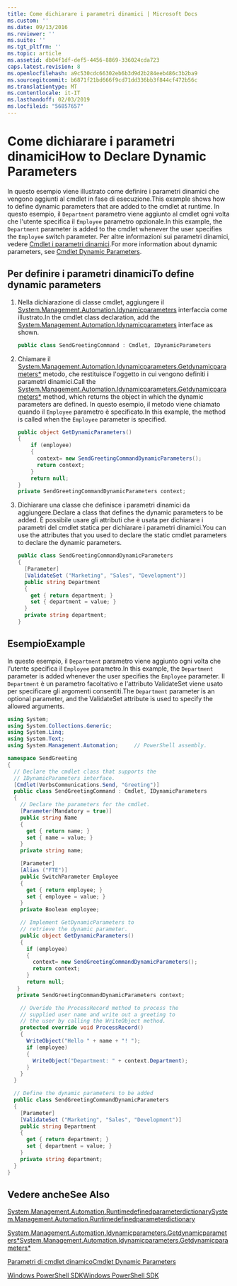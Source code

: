 ```yaml
---
title: Come dichiarare i parametri dinamici | Microsoft Docs
ms.custom: ''
ms.date: 09/13/2016
ms.reviewer: ''
ms.suite: ''
ms.tgt_pltfrm: ''
ms.topic: article
ms.assetid: db04f1df-def5-4456-8869-336024cda723
caps.latest.revision: 8
ms.openlocfilehash: a9c530cdc66302eb6b3d9d2b284eeb486c3b2ba9
ms.sourcegitcommit: b6871f21bd666f9cd71dd336bb3f844cf472b56c
ms.translationtype: MT
ms.contentlocale: it-IT
ms.lasthandoff: 02/03/2019
ms.locfileid: "56857657"
---
```

# <a name="how-to-declare-dynamic-parameters"></a><span data-ttu-id="25831-102">Come dichiarare i parametri dinamici</span><span class="sxs-lookup"><span data-stu-id="25831-102">How to Declare Dynamic Parameters</span></span>

<span data-ttu-id="25831-103">In questo esempio viene illustrato come definire i parametri dinamici che vengono aggiunti al cmdlet in fase di esecuzione.</span><span class="sxs-lookup"><span data-stu-id="25831-103">This example shows how to define dynamic parameters that are added to the cmdlet at runtime.</span></span> <span data-ttu-id="25831-104">In questo esempio, il `Department` parametro viene aggiunto al cmdlet ogni volta che l'utente specifica il `Employee` parametro opzionale.</span><span class="sxs-lookup"><span data-stu-id="25831-104">In this example, the `Department` parameter is added to the cmdlet whenever the user specifies the `Employee` switch parameter.</span></span> <span data-ttu-id="25831-105">Per altre informazioni sui parametri dinamici, vedere [Cmdlet i parametri dinamici](./cmdlet-dynamic-parameters.md).</span><span class="sxs-lookup"><span data-stu-id="25831-105">For more information about dynamic parameters, see [Cmdlet Dynamic Parameters](./cmdlet-dynamic-parameters.md).</span></span>

## <a name="to-define-dynamic-parameters"></a><span data-ttu-id="25831-106">Per definire i parametri dinamici</span><span class="sxs-lookup"><span data-stu-id="25831-106">To define dynamic parameters</span></span>

1. <span data-ttu-id="25831-107">Nella dichiarazione di classe cmdlet, aggiungere il [System.Management.Automation.Idynamicparameters](/dotnet/api/System.Management.Automation.IDynamicParameters) interfaccia come illustrato.</span><span class="sxs-lookup"><span data-stu-id="25831-107">In the cmdlet class declaration, add the [System.Management.Automation.Idynamicparameters](/dotnet/api/System.Management.Automation.IDynamicParameters) interface as shown.</span></span>

   ```csharp
   public class SendGreetingCommand : Cmdlet, IDynamicParameters
   ```

2. <span data-ttu-id="25831-108">Chiamare il [System.Management.Automation.Idynamicparameters.Getdynamicparameters\*](/dotnet/api/System.Management.Automation.IDynamicParameters.GetDynamicParameters) metodo, che restituisce l'oggetto in cui vengono definiti i parametri dinamici.</span><span class="sxs-lookup"><span data-stu-id="25831-108">Call the [System.Management.Automation.Idynamicparameters.Getdynamicparameters\*](/dotnet/api/System.Management.Automation.IDynamicParameters.GetDynamicParameters) method, which returns the object in which the dynamic parameters are defined.</span></span> <span data-ttu-id="25831-109">In questo esempio, il metodo viene chiamato quando il `Employee` parametro è specificato.</span><span class="sxs-lookup"><span data-stu-id="25831-109">In this example, the method is called when the `Employee` parameter is specified.</span></span>

   ```csharp
   public object GetDynamicParameters()
   {
       if (employee)
       {
         context= new SendGreetingCommandDynamicParameters();
         return context;
       }
       return null;
   }
   private SendGreetingCommandDynamicParameters context;
   ```

3. <span data-ttu-id="25831-110">Dichiarare una classe che definisce i parametri dinamici da aggiungere.</span><span class="sxs-lookup"><span data-stu-id="25831-110">Declare a class that defines the dynamic parameters to be added.</span></span> <span data-ttu-id="25831-111">È possibile usare gli attributi che è usata per dichiarare i parametri del cmdlet statica per dichiarare i parametri dinamici.</span><span class="sxs-lookup"><span data-stu-id="25831-111">You can use the attributes that you used to declare the static cmdlet parameters to declare the dynamic parameters.</span></span>

   ```csharp
   public class SendGreetingCommandDynamicParameters
   {
     [Parameter]
     [ValidateSet ("Marketing", "Sales", "Development")]
     public string Department
     {
       get { return department; }
       set { department = value; }
     }
     private string department;
   }
   ```

## <a name="example"></a><span data-ttu-id="25831-112">Esempio</span><span class="sxs-lookup"><span data-stu-id="25831-112">Example</span></span>

<span data-ttu-id="25831-113">In questo esempio, il `Department` parametro viene aggiunto ogni volta che l'utente specifica il `Employee` parametro.</span><span class="sxs-lookup"><span data-stu-id="25831-113">In this example, the `Department` parameter is added whenever the user specifies the `Employee` parameter.</span></span> <span data-ttu-id="25831-114">Il `Department` è un parametro facoltativo e l'attributo ValidateSet viene usato per specificare gli argomenti consentiti.</span><span class="sxs-lookup"><span data-stu-id="25831-114">The `Department` parameter is an optional parameter, and the ValidateSet attribute is used to specify the allowed arguments.</span></span>

```csharp
using System;
using System.Collections.Generic;
using System.Linq;
using System.Text;
using System.Management.Automation;     // PowerShell assembly.

namespace SendGreeting
{
  // Declare the cmdlet class that supports the
  // IDynamicParameters interface.
  [Cmdlet(VerbsCommunications.Send, "Greeting")]
  public class SendGreetingCommand : Cmdlet, IDynamicParameters
  {
    // Declare the parameters for the cmdlet.
    [Parameter(Mandatory = true)]
    public string Name
    {
      get { return name; }
      set { name = value; }
    }
    private string name;

    [Parameter]
    [Alias ("FTE")]
    public SwitchParameter Employee
    {
      get { return employee; }
      set { employee = value; }
    }
    private Boolean employee;

    // Implement GetDynamicParameters to
    // retrieve the dynamic parameter.
    public object GetDynamicParameters()
    {
      if (employee)
      {
        context= new SendGreetingCommandDynamicParameters();
        return context;
      }
      return null;
   }
   private SendGreetingCommandDynamicParameters context;

    // Overide the ProcessRecord method to process the
    // supplied user name and write out a greeting to
    // the user by calling the WriteObject method.
    protected override void ProcessRecord()
    {
      WriteObject("Hello " + name + "! ");
      if (employee)
      {
        WriteObject("Department: " + context.Department);
      }
    }
  }

  // Define the dynamic parameters to be added
  public class SendGreetingCommandDynamicParameters
  {
    [Parameter]
    [ValidateSet ("Marketing", "Sales", "Development")]
    public string Department
    {
      get { return department; }
      set { department = value; }
    }
    private string department;
  }
}
```

## <a name="see-also"></a><span data-ttu-id="25831-115">Vedere anche</span><span class="sxs-lookup"><span data-stu-id="25831-115">See Also</span></span>

[<span data-ttu-id="25831-116">System.Management.Automation.Runtimedefinedparameterdictionary</span><span class="sxs-lookup"><span data-stu-id="25831-116">System.Management.Automation.Runtimedefinedparameterdictionary</span></span>](/dotnet/api/System.Management.Automation.RuntimeDefinedParameterDictionary)

[<span data-ttu-id="25831-117">System.Management.Automation.Idynamicparameters.Getdynamicparameters\*</span><span class="sxs-lookup"><span data-stu-id="25831-117">System.Management.Automation.Idynamicparameters.Getdynamicparameters\*</span></span>](/dotnet/api/System.Management.Automation.IDynamicParameters.GetDynamicParameters)

[<span data-ttu-id="25831-118">Parametri di cmdlet dinamico</span><span class="sxs-lookup"><span data-stu-id="25831-118">Cmdlet Dynamic Parameters</span></span>](./cmdlet-dynamic-parameters.md)

[<span data-ttu-id="25831-119">Windows PowerShell SDK</span><span class="sxs-lookup"><span data-stu-id="25831-119">Windows PowerShell SDK</span></span>](../windows-powershell-reference.md)